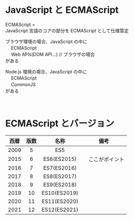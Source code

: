 # JavaScript と ECMAScript

ECMAScript =  
JavaScript 言語のコアの部分を ECMAScript として仕様策定

ブラウザ環境の場合、JavaScript の中に  
　 ECMAScript  
　 Web APIs(DOM API...) // ブラウザの場合  
がある

Node.js 環境の場合、JavaScript の中に  
　 ECMAScript  
　 CommonJS  
がある

<br />

# ECMAScript とバージョン

| 西暦 | 版数 |     名称     |       備考       |
| :--: | :--: | :----------: | :--------------: |
| 2009 |  5   |     ES5      |
| 2015 |  6   | ES6(ES2015)  | 　ここがポイント |
| 2016 |  7   | ES7(ES2016)  |                  |
| 2017 |  8   | ES8(ES2017)  |                  |
| 2018 |  9   | ES9(ES2018)  |                  |
| 2019 |  10  | ES10(ES2019) |                  |
| 2020 |  11  | ES11(ES2020) |                  |
| 2021 |  12  | ES12(ES2021) |                  |
